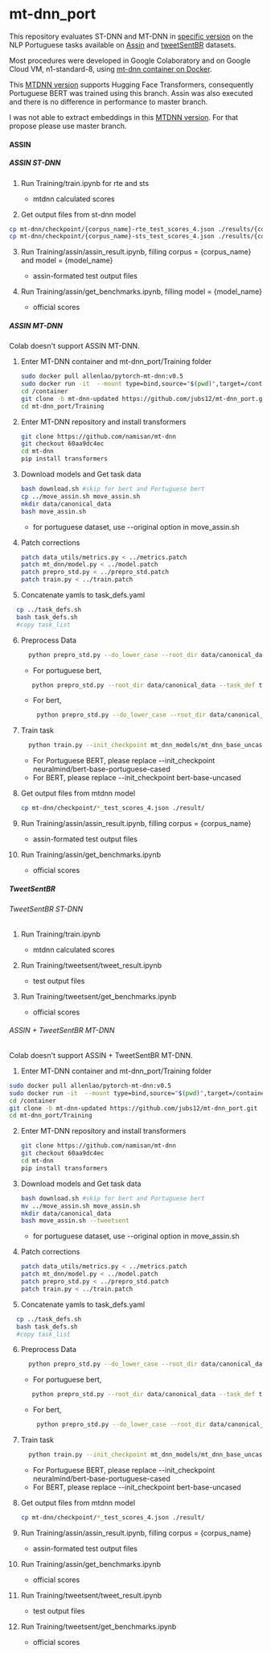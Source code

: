 # mt-dnn_port
This repository evaluates ST-DNN and MT-DNN in [specific version](https://github.com/namisan/mt-dnn/tree/60aa9dc4ec1a31532c3f5fb4305c325942c263ce "MT-DNN repository") on the NLP Portuguese tasks available on [Assin](http://nilc.icmc.usp.br/assin/ "Assin dataset") and  [tweetSentBR](https://bitbucket.org/HBrum/tweetsentbr/ "tweetSentBR repository") datasets.

Most procedures were developed in Google Colaboratory and on Google Cloud VM, n1-standard-8, using [mt-dnn container on Docker](https://github.com/namisan/mt-dnn/tree/f444fe9109d5a9980c9d825a24576c8d873bdf33 "MT-DNN repository").

This [MTDNN version](https://github.com/namisan/mt-dnn/tree/60aa9dc4ec1a31532c3f5fb4305c325942c263ce "MT-DNN repository") supports Hugging Face Transformers, consequently Portuguese BERT was trained using this branch.
Assin was also executed and there is no difference in performance to master branch.

I was not able to extract embeddings in this [MTDNN version](https://github.com/namisan/mt-dnn/tree/60aa9dc4ec1a31532c3f5fb4305c325942c263ce "MT-DNN repository").
For that propose please use master branch.

#### ASSIN
 ##### ASSIN ST-DNN
 1. Run Training/train.ipynb for rte and sts

    - mtdnn calculated scores

 2. Get output files from st-dnn model
   ```bash
   cp mt-dnn/checkpoint/{corpus_name}-rte_test_scores_4.json ./results/{corpus_name}-rte_test_scores_4.json
   cp mt-dnn/checkpoint/{corpus_name}-sts_test_scores_4.json ./results/{corpus_name}-sts_test_scores_4.json
   ```
 3. Run Training/assin/assin_result.ipynb, filling corpus = {corpus_name} and model = {model_name}
   
    - assin-formated test output files

 4. Run Training/assin/get_benchmarks.ipynb, filling model = {model_name}
   
    - official scores

##### ASSIN MT-DNN
Colab doesn't support ASSIN MT-DNN.

1. Enter MT-DNN container and mt-dnn_port/Training folder
   
   ```bash
   sudo docker pull allenlao/pytorch-mt-dnn:v0.5
   sudo docker run -it  --mount type=bind,source="$(pwd)",target=/container allenlao/pytorch-mt-dnn:v0.5 bash
   cd /container
   git clone -b mt-dnn-updated https://github.com/jubs12/mt-dnn_port.git
   cd mt-dnn_port/Training
   ```
   
2. Enter MT-DNN repository and install transformers

   ```bash
   git clone https://github.com/namisan/mt-dnn
   git checkout 60aa9dc4ec
   cd mt-dnn
   pip install transformers
   ```

3. Download models and Get task data
   
   ```bash
   bash download.sh #skip for bert and Portuguese bert
   cp ../move_assin.sh move_assin.sh
   mkdir data/canonical_data
   bash move_assin.sh
   ```
   - for portuguese dataset, use --original option in move_assin.sh
   
4. Patch corrections
   
   ```bash
   patch data_utils/metrics.py < ../metrics.patch
   patch mt_dnn/model.py < ../model.patch
   patch prepro_std.py < ../prepro_std.patch
   patch train.py < ../train.patch
   ```
5. Concatenate yamls to task_defs.yaml
 
 ```bash
   cp ../task_defs.sh
   bash task_defs.sh
   #copy task_list
 ```
 
6. Preprocess Data
    ```bash
      python prepro_std.py --do_lower_case --root_dir data/canonical_data --task_def task_defs.yaml
    ```
      - For portuguese bert,
      ```bash
         python prepro_std.py --root_dir data/canonical_data --task_def task_defs.yaml --model neuralmind/bert-base-portuguese-cased
      ```
      - For bert,
        ```bash
         python prepro_std.py --do_lower_case --root_dir data/canonical_data --task_def task_defs.yaml --model bert-base-uncased
        ```
 
7. Train task

   ```bash
     python train.py --init_checkpoint mt_dnn_models/mt_dnn_base_uncased.pt --task_defs.yaml --train_datasets {copied tasklist} --test_datasets {copied tasklist} --tensorboard
     ```
     - For Portuguese BERT, please replace  --init_checkpoint neuralmind/bert-base-portuguese-cased
     - For BERT, please replace  --init_checkpoint bert-base-uncased
 
8. Get output files from mtdnn model
   ```bash
   cp mt-dnn/checkpoint/*_test_scores_4.json ./result/
   ```
9. Run Training/assin/assin_result.ipynb, filling corpus = {corpus_name}
    - assin-formated test output files

10. Run Training/assin/get_benchmarks.ipynb
   
    - official scores
 
##### TweetSentBR

###### TweetSentBR ST-DNN

 1. Run Training/train.ipynb

    - mtdnn calculated scores
    
 2. Run Training/tweetsent/tweet_result.ipynb
 
    -  test output files

 3. Run Training/tweetsent/get_benchmarks.ipynb
   
    - official scores
    
 ###### ASSIN + TweetSentBR MT-DNN
 Colab doesn't support ASSIN + TweetSentBR MT-DNN.
 1. Enter MT-DNN container and mt-dnn_port/Training folder
   
   ```bash
   sudo docker pull allenlao/pytorch-mt-dnn:v0.5
   sudo docker run -it  --mount type=bind,source="$(pwd)",target=/container allenlao/pytorch-mt-dnn:v0.5 bash
   cd /container
   git clone -b mt-dnn-updated https://github.com/jubs12/mt-dnn_port.git
   cd mt-dnn_port/Training
   ```
   
2. Enter MT-DNN repository and install transformers

   ```bash
   git clone https://github.com/namisan/mt-dnn
   git checkout 60aa9dc4ec
   cd mt-dnn
   pip install transformers
   ```

3. Download models and Get task data
   
   ```bash
   bash download.sh #skip for bert and Portuguese bert
   mv ../move_assin.sh move_assin.sh
   mkdir data/canonical_data
   bash move_assin.sh --tweetsent
   ```
   - for portuguese dataset, use --original option in move_assin.sh
   
4. Patch corrections
   
   ```bash
   patch data_utils/metrics.py < ../metrics.patch
   patch mt_dnn/model.py < ../model.patch
   patch prepro_std.py < ../prepro_std.patch
   patch train.py < ../train.patch
   ```
5. Concatenate yamls to task_defs.yaml
 
 ```bash
   cp ../task_defs.sh
   bash task_defs.sh
   #copy task_list
 ```
 
6. Preprocess Data
    ```bash
      python prepro_std.py --do_lower_case --root_dir data/canonical_data --task_def task_defs.yaml
    ```
      - For portuguese bert,
      ```bash
         python prepro_std.py --root_dir data/canonical_data --task_def task_defs.yaml --model neuralmind/bert-base-portuguese-cased
      ```
      - For bert,
        ```bash
         python prepro_std.py --do_lower_case --root_dir data/canonical_data --task_def task_defs.yaml --model bert-base-uncased
        ```
 
7. Train task

   ```bash
     python train.py --init_checkpoint mt_dnn_models/mt_dnn_base_uncased.pt --task_defs.yaml --train_datasets {copied tasklist} --test_datasets {copied tasklist} --tensorboard
     ```
     - For Portuguese BERT, please replace  --init_checkpoint neuralmind/bert-base-portuguese-cased
     - For BERT, please replace  --init_checkpoint bert-base-uncased
 
8. Get output files from mtdnn model
   ```bash
   cp mt-dnn/checkpoint/*_test_scores_4.json ./result/
   ```
9. Run Training/assin/assin_result.ipynb, filling corpus = {corpus_name}
    - assin-formated test output files

10. Run Training/assin/get_benchmarks.ipynb
   
    - official scores
    
11. Run Training/tweetsent/tweet_result.ipynb
 
    -  test output files

12. Run Training/tweetsent/get_benchmarks.ipynb
   
    - official scores
